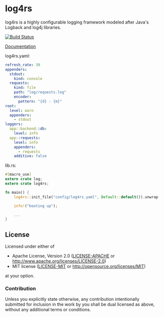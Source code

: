 # log4rs

log4rs is a highly configurable logging framework modeled after Java's Logback
and log4j libraries.

[![Build Status](https://travis-ci.org/sfackler/log4rs.svg?branch=master)](https://travis-ci.org/sfackler/log4rs)

[Documentation](https://sfackler.github.io/log4rs/doc/v0.3.3/log4rs)

log4rs.yaml:
```yaml
refresh_rate: 30
appenders:
  stdout:
    kind: console
  requests:
    kind: file
    path: "log/requests.log"
    encoder:
      pattern: "{d} - {m}"
root:
  level: warn
  appenders:
    - stdout
loggers:
  app::backend::db:
    level: info
  app::requests:
    level: info
    appenders:
      - requests
    additive: false
```

lib.rs:
```rust
#[macro_use]
extern crate log;
extern crate log4rs;

fn main() {
    log4rs::init_file("config/log4rs.yaml", Default::default()).unwrap();

    info!("booting up");

    ...
}
```

## License

Licensed under either of
 * Apache License, Version 2.0 ([LICENSE-APACHE](LICENSE-APACHE) or http://www.apache.org/licenses/LICENSE-2.0)
 * MIT license ([LICENSE-MIT](LICENSE-MIT) or http://opensource.org/licenses/MIT)

at your option.

### Contribution

Unless you explicitly state otherwise, any contribution intentionally submitted
for inclusion in the work by you shall be dual licensed as above, without any
additional terms or conditions.
